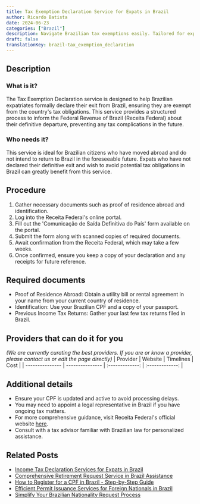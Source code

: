 ```yaml
---
title: Tax Exemption Declaration Service for Expats in Brazil
author: Ricardo Batista
date: 2024-06-23
categories: ["Brazil"]
description: Navigate Brazilian tax exemptions easily. Tailored for expats, streamline your definitive tax exit efficiently.
draft: false
translationKey: brazil-tax_exemption_declaration
---
```


## Description
### What is it?
The Tax Exemption Declaration service is designed to help Brazilian expatriates formally declare their exit from Brazil, ensuring they are exempt from the country's tax obligations. This service provides a structured process to inform the Federal Revenue of Brazil (Receita Federal) about their definitive departure, preventing any tax complications in the future.

### Who needs it?
This service is ideal for Brazilian citizens who have moved abroad and do not intend to return to Brazil in the foreseeable future. Expats who have not declared their definitive exit and wish to avoid potential tax obligations in Brazil can greatly benefit from this service.

## Procedure

1. Gather necessary documents such as proof of residence abroad and identification.
2. Log into the Receita Federal's online portal.
3. Fill out the 'Comunicação de Saída Definitiva do País' form available on the portal.
4. Submit the form along with scanned copies of required documents.
5. Await confirmation from the Receita Federal, which may take a few weeks.
6. Once confirmed, ensure you keep a copy of your declaration and any receipts for future reference.


## Required documents

- Proof of Residence Abroad: Obtain a utility bill or rental agreement in your name from your current country of residence.
- Identification: Use your Brazilian CPF and a copy of your passport.
- Previous Income Tax Returns: Gather your last few tax returns filed in Brazil.


## Providers that can do it for you
_(We are currently curating the best providers. If you are or know a provider, please contact us or edit the page directly)_
| Provider        |     Website     |     Timelines    |       Cost      |
| --------------- | --------------- |  :-------------: | :-------------: |

## Additional details

- Ensure your CPF is updated and active to avoid processing delays.
- You may need to appoint a legal representative in Brazil if you have ongoing tax matters.
- For more comprehensive guidance, visit Receita Federal's official website [here](http://receita.economia.gov.br/).
- Consult with a tax advisor familiar with Brazilian law for personalized assistance.

## Related Posts

- [Income Tax Declaration Services for Expats in Brazil](https://tramitit.com/english/guides/brazil/income_tax_declaration/)
- [Comprehensive Retirement Request Service in Brazil Assistance](https://tramitit.com/english/guides/brazil/retirement_request/)
- [How to Register for a CPF in Brazil - Step-by-Step Guide](https://tramitit.com/english/guides/brazil/cpf_registration/)
- [Efficient Permit Issuance Services for Foreign Nationals in Brazil](https://tramitit.com/english/guides/brazil/permit_issuance/)
- [Simplify Your Brazilian Nationality Request Process](https://tramitit.com/english/guides/brazil/nationality_request/)